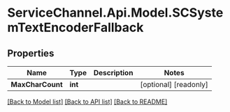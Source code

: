 # ServiceChannel.Api.Model.SCSystemTextEncoderFallback

## Properties

Name | Type | Description | Notes
------------ | ------------- | ------------- | -------------
**MaxCharCount** | **int** |  | [optional] [readonly] 

[[Back to Model list]](../README.md#documentation-for-models) [[Back to API list]](../README.md#documentation-for-api-endpoints) [[Back to README]](../README.md)

